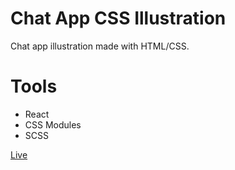 # Chat App CSS Illustration
Chat app illustration made with HTML/CSS.

# Tools
- React
- CSS Modules
- SCSS

[Live](https://chat-app-css-illustration.vercel.app/)
